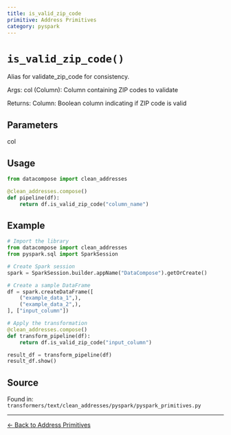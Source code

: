 ```yaml
---
title: is_valid_zip_code
primitive: Address Primitives
category: pyspark
---
```


# `is_valid_zip_code()`

Alias for validate_zip_code for consistency.

Args:
    col (Column): Column containing ZIP codes to validate

Returns:
    Column: Boolean column indicating if ZIP code is valid

## Parameters

col

## Usage

```python
from datacompose import clean_addresses

@clean_addresses.compose()
def pipeline(df):
    return df.is_valid_zip_code("column_name")
```

## Example

```python
# Import the library
from datacompose import clean_addresses
from pyspark.sql import SparkSession

# Create Spark session
spark = SparkSession.builder.appName("DataCompose").getOrCreate()

# Create a sample DataFrame
df = spark.createDataFrame([
    ("example_data_1",),
    ("example_data_2",),
], ["input_column"])

# Apply the transformation
@clean_addresses.compose()
def transform_pipeline(df):
    return df.is_valid_zip_code("input_column")

result_df = transform_pipeline(df)
result_df.show()
```

## Source

Found in: `transformers/text/clean_addresses/pyspark/pyspark_primitives.py`

---
[← Back to Address Primitives](/primitives/addresses)
